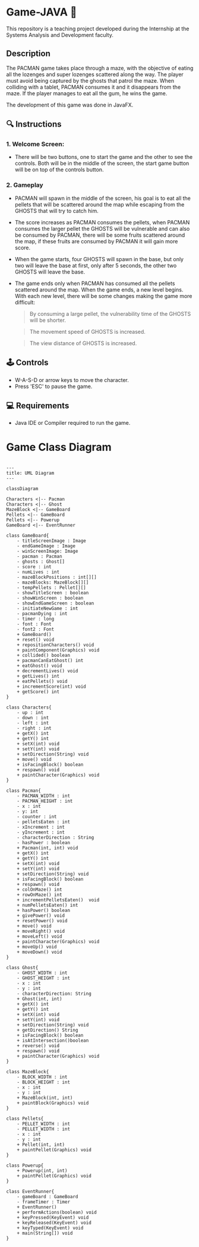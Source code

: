 # Game-JAVA 📜
This repository is a teaching project developed during the Internship at the Systems Analysis and Development faculty.

## Description

The PACMAN game takes place through a maze, with the objective of eating all the lozenges and super lozenges scattered along the way. The player must avoid being captured by the ghosts that patrol the maze. When colliding with a tablet, PACMAN consumes it and it disappears from the maze. If the player manages to eat all the gum, he wins the game.

The development of this game was done in JavaFX.

## 🔍 Instructions

### 1. Welcome Screen:
* There will be two buttons, one to start the game and the other to see the controls. Both will be in the middle of the screen, the start game button will be on top of the controls button.

### 2. Gameplay

* PACMAN will spawn in the middle of the screen, his goal is to eat all the pellets that will be scattered around the map while escaping from the GHOSTS that will try to catch him.

* The score increases as PACMAN consumes the pellets, when PACMAN consumes the larger pellet the GHOSTS will be vulnerable and can also be consumed by PACMAN, there will be some fruits scattered around the map, if these fruits are consumed by PACMAN it will gain more score.

* When the game starts, four GHOSTS will spawn in the base, but only two will leave the base at first, only after 5 seconds, the other two GHOSTS will leave the base.

* The game ends only when PACMAN has consumed all the pellets scattered around the map. When the game ends, a new level begins. With each new level, there will be some changes making the game more difficult:
    > By consuming a large pellet, the vulnerability time of the GHOSTS will be shorter.

    > The movement speed of GHOSTS is increased.
    
    > The view distance of GHOSTS is increased.


## 🕹️ Controls
* W-A-S-D or arrow keys to move the character.
* Press 'ESC' to pause the game.

## 💻 Requirements
* Java IDE or Compiler required to run the game.

# Game Class Diagram

```

---
title: UML Diagram
---

classDiagram

Characters <|-- Pacman
Characters <|-- Ghost
MazeBlock <|-- GameBoard
Pellets <|-- GameBoard
Pellets <|-- Powerup
GameBoard <|-- EventRunner

class GameBoard{
    - titleScreenImage : Image
    - endGameImage : Image
    - winScreenImage: Image
    - pacman : Pacman
    - ghosts : Ghost[]
    - score : int
    - numLives : int
    - mazeBlockPositions : int[][]
    - mazeBlocks: MazeBlock[][]
    - tempPellets : Pellet[][]
    - showTitleScreen : boolean
    - showWinScreen : boolean
    - showEndGameScreen : boolean
    - initiateNewGame : int
    - pacmanDying : int
    - timer : long
    - font : Font
    - font2 : Font
    + GameBoard()
    + reset() void
    + repositionCharacters() void
    + paintComponent(Graphics) void
    + collided() boolean
    + pacmanCanEatGhost() int
    + eatGhost() void
    + decrementLives() void
    + getLives() int
    + eatPellets() void
    + incrementScore(int) void
    + getScore() int
}

class Characters{
    - up : int
    - down : int
    - left : int
    - right : int
    + getX() int
    + getY() int
    + setX(int) void
    + setY(int) void
    + setDirection(String) void
    + move() void
    + isFacingBlock() boolean
    + respawn() void
    + paintCharacter(Graphics) void
}

class Pacman{
    - PACMAN_WIDTH : int
    - PACMAN_HEIGHT : int
    - x : int
    - y: int
    - counter : int
    - pelletsEaten : int
    - xIncrement : int
    - yIncrement : int
    - characterDirection : String
    - hasPower : boolean
    + Pacman(int, int) void
    + getX() int
    + getY() int
    + setX(int) void
    + setY(int) void
    + setDirection(String) void
    + isFacingBlock() boolean
    + respawn() void
    + colOnMaze() int
    + rowOnMaze() int
    + incrementPelletsEaten()  void
    + numPelletsEaten() int
    + hasPower() boolean
    + givePower() void
    + resetPower() void
    + move() void
    + moveRight() void
    + moveLeft() void
    + paintCharacter(Graphics) void
    + moveUp() void
    + moveDown() void
}

class Ghost{
    - GHOST_WIDTH : int
    - GHOST_HEIGHT : int
    - x : int
    - y : int
    - characterDirection: String
    + Ghost(int, int)
    + getX() int
    + getY() int
    + setX(int) void
    + setY(int) void
    + setDirection(String) void
    + getDirection() String
    + isFacingBlock() boolean
    + isAtIntersection()boolean
    + reverse() void
    + respawn() void
    + paintCharacter(Graphics) void
}

class MazeBlock{
    - BLOCK_WIDTH : int
    - BLOCK_HEIGHT : int
    - x : int
    - y : int
    + MazeBlock(int, int)
    + paintBlock(Graphics) void
}

class Pellets{
    - PELLET_WIDTH : int
    - PELLET_WIDTH : int
    - x : int
    - y : int
    + Pellet(int, int)
    + paintPellet(Graphics) void
}

class Powerup{
    + Powerup(int, int)
    + paintPellet(Graphics) void
}

class EventRunner{
    - gameBoard : GameBoard
    - frameTimer : Timer
    + EventRunner()
    + performActions(boolean) void
    + keyPressed(KeyEvent) void
    + keyReleased(KeyEvent) void
    + keyTyped(KeyEvent) void
    + main(String[]) void
}

```